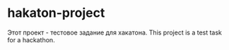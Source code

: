 # hakaton-project
Этот проект - тестовое задание для хакатона. This project is a test task for a hackathon.
